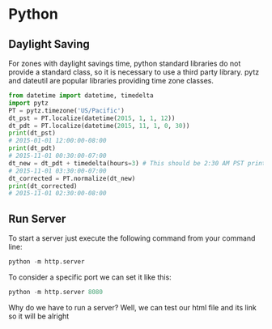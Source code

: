 Python
========================
## Daylight Saving

For zones with daylight savings time, python standard libraries do not provide a standard class, so it is necessary to use a third party library. pytz and dateutil are popular libraries providing time zone classes.

~~~python
from datetime import datetime, timedelta 
import pytz
PT = pytz.timezone('US/Pacific')
dt_pst = PT.localize(datetime(2015, 1, 1, 12)) 
dt_pdt = PT.localize(datetime(2015, 11, 1, 0, 30)) 
print(dt_pst)
# 2015-01-01 12:00:00-08:00
print(dt_pdt)
# 2015-11-01 00:30:00-07:00
dt_new = dt_pdt + timedelta(hours=3) # This should be 2:30 AM PST print(dt_new)
# 2015-11-01 03:30:00-07:00
dt_corrected = PT.normalize(dt_new)
print(dt_corrected)
# 2015-11-01 02:30:00-08:00
~~~

## Run Server
To start a server just execute the following command from your command line:
~~~python
python -m http.server
~~~

To consider a specific port we can set it like this:
~~~python
python -m http.server 8080
~~~

Why do we have to run a server? 
Well, we can test our html file and its link so it will be alright